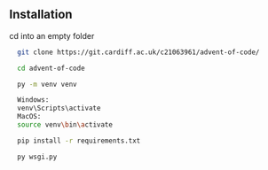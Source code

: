 ## Installation

cd into an empty folder

```bash
  git clone https://git.cardiff.ac.uk/c21063961/advent-of-code/

  cd advent-of-code

  py -m venv venv

  Windows:
  venv\Scripts\activate
  MacOS:
  source venv\bin\activate

  pip install -r requirements.txt

  py wsgi.py
```
    

